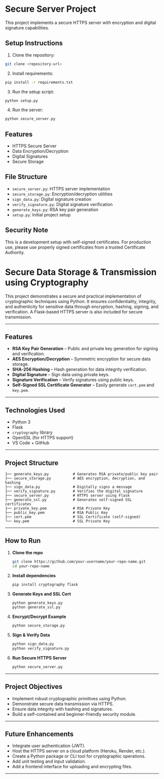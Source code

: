 # Secure Server Project

This project implements a secure HTTPS server with encryption and digital signature capabilities.

## Setup Instructions

1. Clone the repository:
```bash
git clone <repository-url>
```

2. Install requirements:
```bash
pip install -r requirements.txt
```

3. Run the setup script:
```bash
python setup.py
```

4. Run the server:
```bash
python secure_server.py
```

## Features
- HTTPS Secure Server
- Data Encryption/Decryption
- Digital Signatures
- Secure Storage

## File Structure
- `secure_server.py`: HTTPS server implementation
- `secure_storage.py`: Encryption/decryption utilities
- `sign_data.py`: Digital signature creation
- `verify_signature.py`: Digital signature verification
- `generate_keys.py`: RSA key pair generation
- `setup.py`: Initial project setup

## Security Note
This is a development setup with self-signed certificates. For production use, please use properly signed certificates from a trusted Certificate Authority.

#  Secure Data Storage & Transmission using Cryptography

This project demonstrates a secure and practical implementation of cryptographic techniques using Python. It ensures confidentiality, integrity, and authenticity for sensitive data through encryption, hashing, signing, and verification. A Flask-based HTTPS server is also included for secure transmission.

---

##  Features

-  **RSA Key Pair Generation** – Public and private key generation for signing and verification.
-  **AES Encryption/Decryption** – Symmetric encryption for secure data storage.
-  **SHA-256 Hashing** – Hash generation for data integrity verification.
-  **Digital Signature** – Sign data using private keys.
-  **Signature Verification** – Verify signatures using public keys.
-  **Self-Signed SSL Certificate Generator** – Easily generate `cert.pem` and `key.pem`.

---

##  Technologies Used

- Python 3
- Flask
- `cryptography` library
- OpenSSL (for HTTPS support)
- VS Code + GitHub

---

##  Project Structure

```
├── generate_keys.py           # Generates RSA private/public key pair
├── secure_storage.py          # AES encryption, decryption, and hashing
├── sign_data.py               # Digitally signs a message
├── verify_signature.py        # Verifies the digital signature
├── secure_server.py           # HTTPS server using Flask
├── generate_ssl.py            # Generates self-signed SSL certificates
├── private_key.pem            # RSA Private Key
├── public_key.pem             # RSA Public Key
├── cert.pem                   # SSL Certificate (self-signed)
└── key.pem                    # SSL Private Key

```

---

##  How to Run

1. **Clone the repo**
   ```bash
   git clone https://github.com/your-username/your-repo-name.git
   cd your-repo-name
   ```

2. **Install dependencies**
   ```bash
   pip install cryptography flask
   ```

3. **Generate Keys and SSL Cert**
   ```bash
   python generate_keys.py
   python generate_ssl.py
   ```

4. **Encrypt/Decrypt Example**
   ```bash
   python secure_storage.py
   ```

5. **Sign & Verify Data**
   ```bash
   python sign_data.py
   python verify_signature.py
   ```

6. **Run Secure HTTPS Server**
   ```bash
   python secure_server.py
   ```


---

##  Project Objectives

- Implement robust cryptographic primitives using Python.
- Demonstrate secure data transmission via HTTPS.
- Ensure data integrity with hashing and signatures.
- Build a self-contained and beginner-friendly security module.

---

##  Future Enhancements

-  Integrate user authentication (JWT).
-  Host the HTTPS server on a cloud platform (Heroku, Render, etc.).
-  Create a Python package or CLI tool for cryptographic operations.
-  Add unit testing and input validation.
-  Add a frontend interface for uploading and encrypting files.

---



